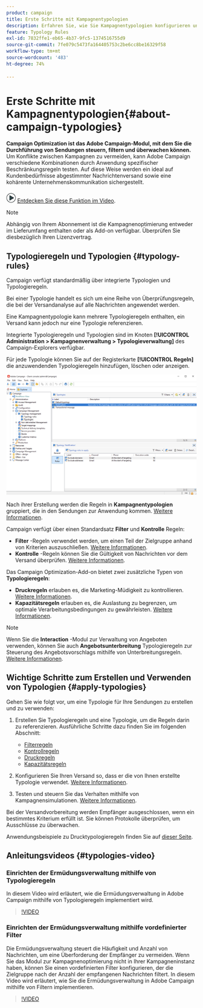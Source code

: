 ```yaml
---
product: campaign
title: Erste Schritte mit Kampagnentypologien
description: Erfahren Sie, wie Sie Kampagnentypologien konfigurieren und implementieren
feature: Typology Rules
exl-id: 7832ffe1-eb65-4b37-9fc5-1374516755d9
source-git-commit: 7fe079c5473fa164405753c2be6cc8be16329f58
workflow-type: tm+mt
source-wordcount: '483'
ht-degree: 74%

---
```


# Erste Schritte mit Kampagnentypologien{#about-campaign-typologies}

**Campaign Optimization ist das Adobe Campaign-Modul, mit dem Sie die Durchführung von Sendungen steuern, filtern und überwachen können.** Um Konflikte zwischen Kampagnen zu vermeiden, kann Adobe Campaign verschiedene Kombinationen durch Anwendung spezifischer Beschränkungsregeln testen. Auf diese Weise werden ein ideal auf Kundenbedürfnisse abgestimmter Nachrichtenversand sowie eine kohärente Unternehmenskommunikation sichergestellt.

![](assets/do-not-localize/how-to-video.png) [Entdecken Sie diese Funktion im Video](#typologies-video).

>[!NOTE]
>
>Abhängig von Ihrem Abonnement ist die Kampagnenoptimierung entweder im Lieferumfang enthalten oder als Add-on verfügbar. Überprüfen Sie diesbezüglich Ihren Lizenzvertrag.

## Typologieregeln und Typologien {#typology-rules}

Campaign verfügt standardmäßig über integrierte Typologien und Typologieregeln.

Bei einer Typologie handelt es sich um eine Reihe von Überprüfungsregeln, die bei der Versandanalyse auf alle Nachrichten angewendet werden.

Eine Kampagnentypologie kann mehrere Typologieregeln enthalten, ein Versand kann jedoch nur eine Typologie referenzieren.

Integrierte Typologieregeln und Typologien sind im Knoten **[!UICONTROL Administration > Kampagnenverwaltung > Typologieverwaltung]** des Campaign-Explorers verfügbar.

Für jede Typologie können Sie auf der Registerkarte **[!UICONTROL Regeln]** die anzuwendenden Typologieregeln hinzufügen, löschen oder anzeigen.

![](assets/campaign_opt_rules_tab.png)

Nach ihrer Erstellung werden die Regeln in **Kampagnentypologien** gruppiert, die in den Sendungen zur Anwendung kommen. [Weitere Informationen](#apply-typologies).


Campaign verfügt über einen Standardsatz **Filter** und **Kontrolle** Regeln:

* **Filter** -Regeln verwendet werden, um einen Teil der Zielgruppe anhand von Kriterien auszuschließen. [Weitere Informationen](filtering-rules.md).
* **Kontrolle** -Regeln können Sie die Gültigkeit von Nachrichten vor dem Versand überprüfen. [Weitere Informationen](control-rules.md).

Das Campaign Optimization-Add-on bietet zwei zusätzliche Typen von **Typologieregeln**:

* **Druckregeln** erlauben es, die Marketing-Müdigkeit zu kontrollieren. [Weitere Informationen](pressure-rules.md).
* **Kapazitätsregeln** erlauben es, die Auslastung zu begrenzen, um optimale Verarbeitungsbedingungen zu gewährleisten. [Weitere Informationen](consistency-rules.md#controlling-capacity).


>[!NOTE]
>
>Wenn Sie die **Interaction** -Modul zur Verwaltung von Angeboten verwenden, können Sie auch **Angebotsunterbreitung** Typologieregeln zur Steuerung des Angebotsvorschlags mithilfe von Unterbreitungsregeln. [Weitere Informationen](../../v8/interaction/interaction-offer.md#offer-presentation).


## Wichtige Schritte zum Erstellen und Verwenden von Typologien {#apply-typologies}

Gehen Sie wie folgt vor, um eine Typologie für Ihre Sendungen zu erstellen und zu verwenden:

1. Erstellen Sie Typologieregeln und eine Typologie, um die Regeln darin zu referenzieren.
Ausführliche Schritte dazu finden Sie im folgenden Abschnitt:

   * [Filterregeln](filtering-rules.md)
   * [Kontrollregeln](control-rules.md)
   * [Druckregeln](pressure-rules.md)
   * [Kapazitätsregeln](consistency-rules.md)

1. Konfigurieren Sie Ihren Versand so, dass er die von Ihnen erstellte Typologie verwendet. [Weitere Informationen](apply-rules.md#apply-a-typology-to-a-delivery).
1. Testen und steuern Sie das Verhalten mithilfe von Kampagnensimulationen. [Weitere Informationen](campaign-simulations.md).

Bei der Versandvorbereitung werden Empfänger ausgeschlossen, wenn ein bestimmtes Kriterium erfüllt ist. Sie können Protokolle überprüfen, um Ausschlüsse zu überwachen.

Anwendungsbeispiele zu Drucktypologieregeln finden Sie auf [dieser Seite](pressure-rules.md#use-cases-on-pressure-rules).

## Anleitungsvideos {#typologies-video}

### Einrichten der Ermüdungsverwaltung mithilfe von Typologieregeln

In diesem Video wird erläutert, wie die Ermüdungsverwaltung in Adobe Campaign mithilfe von Typologieregeln implementiert wird.

>[!VIDEO](https://video.tv.adobe.com/v/333787?quality=12)

### Einrichten der Ermüdungsverwaltung mithilfe vordefinierter Filter

Die Ermüdungsverwaltung steuert die Häufigkeit und Anzahl von Nachrichten, um eine Überforderung der Empfänger zu vermeiden. Wenn Sie das Modul zur Kampagnenoptimierung nicht in Ihrer Kampagneninstanz haben, können Sie einen vordefinierten Filter konfigurieren, der die Zielgruppe nach der Anzahl der empfangenen Nachrichten filtert.
In diesem Video wird erläutert, wie Sie die Ermüdungsverwaltung in Adobe Campaign mithilfe von Filtern implementieren.

>[!VIDEO](https://video.tv.adobe.com/v/333778?quality=12)
